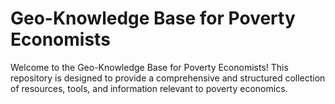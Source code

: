 # Geo-Knowledge Base for Poverty Economists

Welcome to the Geo-Knowledge Base for Poverty Economists! 
This repository is designed to provide a comprehensive and structured collection 
of resources, tools, and information relevant to poverty economics.


